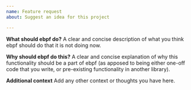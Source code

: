 ```yaml
---
name: Feature request
about: Suggest an idea for this project

---
```


**What should ebpf do?**
A clear and concise description of what you think ebpf should do that it is not doing now.

**Why should ebpf do this?**
A clear and concise explanation of why this functionality should be a part of ebpf (as apposed to being either one-off code that you write, or pre-existing functionality in another library).

**Additional context**
Add any other context or thoughts you have here.
